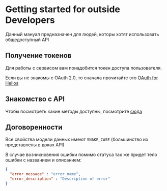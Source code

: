 # Getting started for outside Developers

Данный мануал предназначен для людей, которы хотят использовать общедоступный API

## Получение токенов

Для работы с сервисом вам понадобится токен доступа пользователя.

Если вы не знакомы с OAuth 2.0, то сначала прочитайте это [OAuth for Helios](oauth/README.md)

## Знакомство с API

Чтобы посмотреть какие методы доступны, посмотрите [сюда](https://helios-service.herokuapp.com/swagger-ui.html)

## Договоренности

Все свойства модели данных имеют `SNAKE_CASE` (большинство из представлены в доках API)

В случае возникновения ошибки помимо статуса так же придет тело ошибки с названием и описанием:

```json
{
  "error_message" : "error_name",
  "error_description" : "Description of error"
}
```